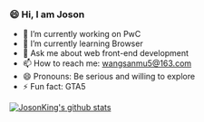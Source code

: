 ### 😄 Hi, I am Joson

<!--
**JosonKing/JosonKing** is a ✨ _special_ ✨ repository because its `README.md` (this file) appears on your GitHub profile.
-->


- 🔭 I’m currently working on PwC
- 🌱 I’m currently learning Browser
- 💬 Ask me about web front-end development
- 📫 How to reach me: wangsanmu5@163.com
- 😄 Pronouns: Be serious and willing to explore
- ⚡ Fun fact: GTA5

[![JosonKing's github stats](https://github-readme-stats.vercel.app/api?username=JosonKing&show_icons=true&theme=dracula)](https://github.com/anuraghazra/github-readme-stats)
